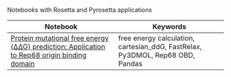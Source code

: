 Notebooks with Rosetta and Pyrosetta applications

| Notebook | Keywords                           |
|--------|-------------------------------------------------------------------------------------|
| [Protein mutational free energy (ΔΔG) prediction: Application to Rep68 origin binding domain](https://nbviewer.org/github/arjan-hada/rosetta/blob/main/Rosetta_ddG_calculations.ipynb) | free energy calculation, cartesian_ddG, FastRelax, Py3DMOL, Rep68 OBD, Pandas|

